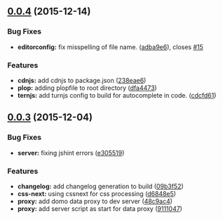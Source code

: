 <a name="0.0.4"></a>
## [0.0.4](/https://git.empdev.domo.com/AppTeam6/da-webpack/compare/v0.0.3...v0.0.4) (2015-12-14)


### Bug Fixes

* **editorconfig:** fix misspelling of file name. ([adba9e6](https://git.empdev.domo.com/AppTeam6/da-webpack/commits/adba9e6)), closes [#15](https://git.empdev.domo.com/AppTeam6/da-webpack/issues/15)

### Features

* **cdnjs:** add cdnjs to package.json ([238eae6](https://git.empdev.domo.com/AppTeam6/da-webpack/commits/238eae6))
* **plop:** adding plopfile to root directory ([dfa4473](https://git.empdev.domo.com/AppTeam6/da-webpack/commits/dfa4473))
* **ternjs:** add turnjs config to build for autocomplete in code. ([cdcfd61](https://git.empdev.domo.com/AppTeam6/da-webpack/commits/cdcfd61))



<a name="0.0.3"></a>
## [0.0.3](/https://git.empdev.domo.com/AppTeam6/da-webpack/compare/d6848e5...v0.0.3) (2015-12-04)


### Bug Fixes

* **server:** fixing jshint errors ([e305519](https://git.empdev.domo.com/AppTeam6/da-webpack/commits/e305519))

### Features

* **changelog:** add changelog generation to build ([09b3f52](https://git.empdev.domo.com/AppTeam6/da-webpack/commits/09b3f52))
* **css-next:** using cssnext for css processing ([d6848e5](https://git.empdev.domo.com/AppTeam6/da-webpack/commits/d6848e5))
* **proxy:** add domo data proxy to dev server ([48c9ac4](https://git.empdev.domo.com/AppTeam6/da-webpack/commits/48c9ac4))
* **proxy:** add server script as start for data proxy ([9111047](https://git.empdev.domo.com/AppTeam6/da-webpack/commits/9111047))



